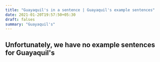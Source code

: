 ```yaml
---
title: "Guayaquil's in a sentence | Guayaquil's example sentences"
date: 2021-01-20T19:57:50+05:30
draft: falses
summary: "Guayaquil's"
---
```

## Unfortunately, we have no example sentences for Guayaquil's                 

